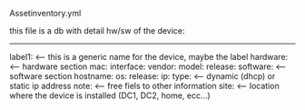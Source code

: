 Assetinventory.yml

this file is a db with detail hw/sw of the device:


---
label1:          <-- this is a generic name for the device, maybe the label
  hardware:      <-- hardware section
    mac: 
    interface: 
    vendor: 
    model: 
    release: 
  software:      <-- software section
    hostname: 
    os: 
    release: 
    ip: 
    type:        <-- dynamic (dhcp) or static ip address
  note:          <-- free fiels to other information
  site:          <-- location where the device is installed (DC1, DC2, home, ecc...)
